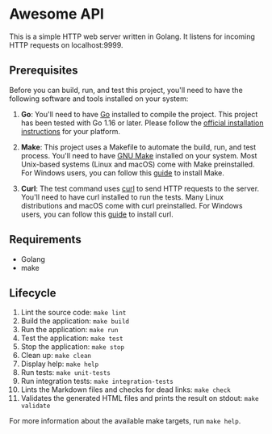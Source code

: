 # Awesome API

This is a simple HTTP web server written in Golang. It listens for incoming HTTP requests on localhost:9999.

## Prerequisites

Before you can build, run, and test this project, you'll need to have the following software and tools installed on your system:

1. **Go**: You'll need to have [Go](https://golang.org/dl/) installed to compile the project. This project has been tested with Go 1.16 or later. Please follow the [official installation instructions](https://golang.org/doc/install) for your platform.

2. **Make**: This project uses a Makefile to automate the build, run, and test process. You'll need to have [GNU Make](https://www.gnu.org/software/make/) installed on your system. Most Unix-based systems (Linux and macOS) come with Make preinstalled. For Windows users, you can follow this [guide](http://gnuwin32.sourceforge.net/packages/make.htm) to install Make.

3. **Curl**: The test command uses [curl](https://curl.se/) to send HTTP requests to the server. You'll need to have curl installed to run the tests. Many Linux distributions and macOS come with curl preinstalled. For Windows users, you can follow this [guide](https://curl.se/windows/) to install curl.

## Requirements

- Golang
- make

## Lifecycle

1. Lint the source code: `make lint`
2. Build the application: `make build`
3. Run the application: `make run`
4. Test the application: `make test`
5. Stop the application: `make stop`
6. Clean up: `make clean`
7. Display help: `make help`
8. Run tests: `make unit-tests`
9. Run integration tests: `make integration-tests`
10. Lints the Markdown files and checks for dead links: `make check`
11. Validates the generated HTML files and prints the result on stdout: `make validate`

For more information about the available make targets, run `make help`.
